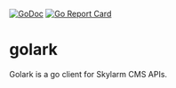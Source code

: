 [![GoDoc](https://godoc.org/github.com/SoMuchForSubtlety/golark?status.svg)](https://godoc.org/github.com/SoMuchForSubtlety/golark)
[![Go Report Card](https://goreportcard.com/badge/github.com/SoMuchForSubtlety/golark)](https://goreportcard.com/report/github.com/SoMuchForSubtlety/golark)

# golark

Golark is a go client for Skylarm CMS APIs.
